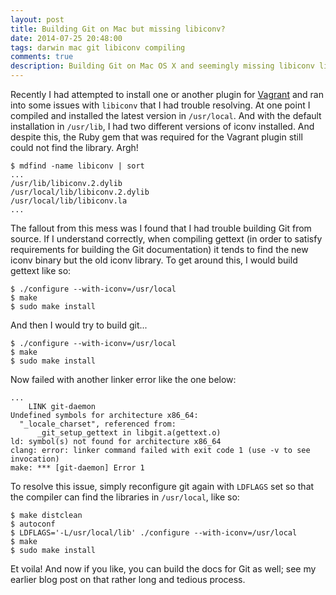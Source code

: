 ```yaml
---
layout: post
title: Building Git on Mac but missing libiconv?
date: 2014-07-25 20:48:00
tags: darwin mac git libiconv compiling
comments: true
description: Building Git on Mac OS X and seemingly missing libiconv library.
---
```


Recently I had attempted to install one or another plugin for [Vagrant](http://www.vagrantup.com) and ran into some issues with `libiconv` that I had trouble resolving. At one point I compiled and installed the latest version in `/usr/local`. And with the default installation in `/usr/lib`, I had two different versions of iconv installed. And despite this, the Ruby gem that was required for the Vagrant plugin still could not find the library. Argh!

```
$ mdfind -name libiconv | sort
...
/usr/lib/libiconv.2.dylib
/usr/local/lib/libiconv.2.dylib
/usr/local/lib/libiconv.la
...
```

The fallout from this mess was I found that I had trouble building Git from source. If I understand correctly, when compiling gettext (in order to satisfy requirements for building the Git documentation) it tends to find the new iconv binary but the old iconv library. To get around this, I would build gettext like so:

```
$ ./configure --with-iconv=/usr/local
$ make
$ sudo make install
```

And then I would try to build git...

```
$ ./configure --with-iconv=/usr/local
$ make
$ sudo make install
```

Now failed with another linker error like the one below:

```
...
    LINK git-daemon
Undefined symbols for architecture x86_64:
  "_locale_charset", referenced from:
      _git_setup_gettext in libgit.a(gettext.o)
ld: symbol(s) not found for architecture x86_64
clang: error: linker command failed with exit code 1 (use -v to see invocation)
make: *** [git-daemon] Error 1
```

To resolve this issue, simply reconfigure git again with `LDFLAGS` set so that the compiler can find the libraries in `/usr/local`, like so:

```
$ make distclean
$ autoconf
$ LDFLAGS='-L/usr/local/lib' ./configure --with-iconv=/usr/local
$ make
$ sudo make install
```

Et voila! And now if you like, you can build the docs for Git as well; see my earlier blog post on that rather long and tedious process.
